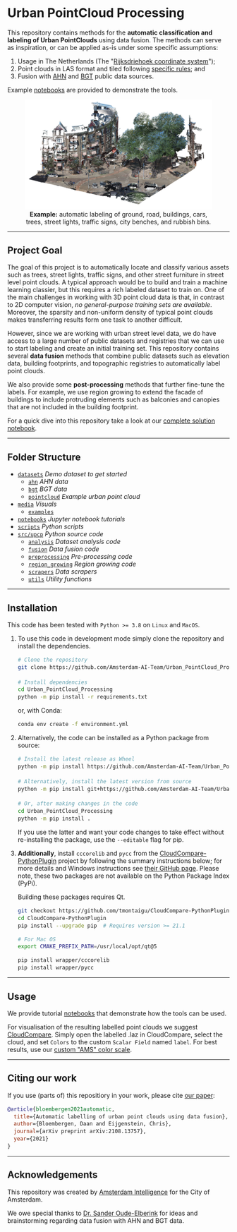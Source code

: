 # Urban PointCloud Processing

This repository contains methods for the **automatic classification and labeling of Urban PointClouds** using data fusion. The methods can serve as inspiration, or can be applied as-is under some specific assumptions:

1. Usage in The Netherlands (The "[Rijksdriehoek coordinate system](https://nl.wikipedia.org/wiki/Rijksdriehoeksco%C3%B6rdinaten)");
2. Point clouds in LAS format and tiled following [specific rules](datasets); and
3. Fusion with [AHN](https://www.ahn.nl/) and [BGT](https://www.geobasisregistraties.nl/basisregistraties/grootschalige-topografie) public data sources.

Example [notebooks](notebooks) are provided to demonstrate the tools.

<figure align="center">
  <img
  src="media/examples/demo.gif"
  alt="Example: automatic labeling of a point cloud.">
  <figcaption><b>Example:</b> automatic labeling of ground, road, buildings, cars, trees, street lights, traffic signs, city benches, and rubbish bins.</figcaption>
</figure>

---

## Project Goal

The goal of this project is to automatically locate and classify various assets such as trees, street lights, traffic signs, and other street furniture in street level point clouds. A typical approach would be to build and train a machine learning classier, but this requires a rich labeled dataset to train on. One of the main challenges in working with 3D point cloud data is that, in contrast to 2D computer vision, _no general-purpose training sets are available_. Moreover, the sparsity and non-uniform density of typical point clouds makes transferring results form one task to another difficult.

However, since we are working with urban street level data, we do have access to a large number of public datasets and registries that we can use to start labeling and create an initial training set. This repository contains several **data fusion** methods that combine public datasets such as elevation data, building footprints, and topographic registries to automatically label point clouds.

We also provide some **post-processing** methods that further fine-tune the labels. For example, we use region growing to extend the facade of buildings to include protruding elements such as balconies and canopies that are not included in the building footprint.

For a quick dive into this repository take a look at our [complete solution notebook](notebooks/0.%20Complete%20solution.ipynb).

---

## Folder Structure

 * [`datasets`](./datasets) _Demo dataset to get started_
   * [`ahn`](./datasets/ahn) _AHN data_
   * [`bgt`](./datasets/bgt) _BGT data_
   * [`pointcloud`](./datasets/pointcloud) _Example urban point cloud_
 * [`media`](./media) _Visuals_
   * [`examples`](./media/examples)
 * [`notebooks`](./notebooks) _Jupyter notebook tutorials_
 * [`scripts`](./scripts) _Python scripts_
 * [`src/upcp`](./src/upcp) _Python source code_
   * [`analysis`](./src/upcp/analysis) _Dataset analysis code_
   * [`fusion`](./src/upcp/fusion) _Data fusion code_
   * [`preprocessing`](./src/upcp/preprocessing) _Pre-processing code_
   * [`region_growing`](./src/upcp/region_growing) _Region growing code_
   * [`scrapers`](./src/upcp/scrapers) _Data scrapers_
   * [`utils`](./src/upcp/utils) _Utility functions_

---

## Installation

This code has been tested with `Python >= 3.8` on `Linux` and `MacOS`.

1.  To use this code in development mode simply clone the repository and install the dependencies.

    ```bash
    # Clone the repository
    git clone https://github.com/Amsterdam-AI-Team/Urban_PointCloud_Processing.git

    # Install dependencies
    cd Urban_PointCloud_Processing
    python -m pip install -r requirements.txt
    ```

    or, with Conda:
    ```bash
    conda env create -f environment.yml
    ```

2.  Alternatively, the code can be installed as a Python package from source:

    ```bash
    # Install the latest release as Wheel
    python -m pip install https://github.com/Amsterdam-AI-Team/Urban_PointCloud_Processing/releases/download/v0.3/upcp-0.3-py3-none-any.whl

    # Alternatively, install the latest version from source
    python -m pip install git+https://github.com/Amsterdam-AI-Team/Urban_PointCloud_Processing.git#egg=upcp

    # Or, after making changes in the code
    cd Urban_PointCloud_Processing
    python -m pip install .
    ```

    If you use the latter and want your code changes to take effect without re-installing the package, use the `--editable` flag for pip.

3. **Additionally**, install `cccorelib` and `pycc` from the [CloudCompare-PythonPlugin](https://github.com/tmontaigu/CloudCompare-PythonPlugin) project by following the summary instructions below; for more details and Windows instructions see [their GitHub page](https://github.com/tmontaigu/CloudCompare-PythonPlugin/blob/master/docs/building.rst#building-as-independent-wheels). Please note, these two packages are not available on the Python Package Index (PyPi).

    Building these packages requires Qt.

    ```bash
    git checkout https://github.com/tmontaigu/CloudCompare-PythonPlugin.git
    cd CloudCompare-PythonPlugin
    pip install --upgrade pip  # Requires version >= 21.1
    ```
    ```bash
    # For Mac OS
    export CMAKE_PREFIX_PATH=/usr/local/opt/qt@5
    ```
    ```bash
    pip install wrapper/cccorelib
    pip install wrapper/pycc
    ```

---

## Usage

We provide tutorial [notebooks](notebooks) that demonstrate how the tools can be used.

For visualisation of the resulting labelled point clouds we suggest [CloudCompare](https://www.danielgm.net/cc/). Simply open the labelled .laz in CloudCompare, select the cloud, and set `Colors` to the custom `Scalar Field` named `label`. For best results, use our [custom "AMS" color scale](https://github.com/Amsterdam-AI-Team/Urban_PointCloud_Processing/raw/main/media/cc_color_scale.xml).

---

## Citing our work

If you use (parts of) this repositiory in your work, please cite [our paper](https://arxiv.org/abs/2108.13757):

```bibtex
@article{bloembergen2021automatic,
  title={Automatic labelling of urban point clouds using data fusion},
  author={Bloembergen, Daan and Eijgenstein, Chris},
  journal={arXiv preprint arXiv:2108.13757},
  year={2021}
}
```

---

## Acknowledgements

This repository was created by [Amsterdam Intelligence](https://amsterdamintelligence.com/) for the City of Amsterdam.

We owe special thanks to [Dr. Sander Oude-Elberink](https://research.utwente.nl/en/persons/sander-oude-elberink) for ideas and brainstorming regarding data fusion with AHN and BGT data.
